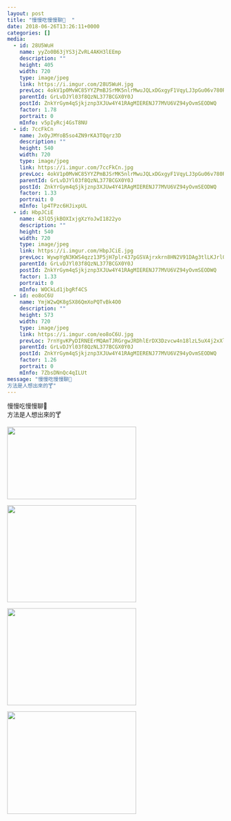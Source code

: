 ```yaml
---
layout: post
title: "慢慢吃慢慢聊🍷  " 
date: 2018-06-26T13:26:11+0000 
categories: [] 
media:
  - id: 28U5WuH
    name: yyZo0B63jYS3jZvRL4AKH3lEEmp
    description: ""   
    height: 405
    width: 720
    type: image/jpeg
    link: https://i.imgur.com/28U5WuH.jpg
    prevLoc: 4okV1p0MvWC85YYZPmBJSrMK5nlrMwuJQLxDGxgyF1VqyLJ3pGu06v780R0Efy1YmGZp3ETxAgzYovV9cRX0YDYBzmCp68kV1RjRSvWVQWAEz6FK3jj6m8rMhgvqB9m4nPsLlKKDEKW1Ip0mBqVLjnh3OpLZDq6rFpz5BpOyoNTXvvyNMJnOs7QY9553RviDqXGEQP8nhx28MEGY5BckZx6KMV87TgL03mnN08S8MgkpYWrEsrOAAr50GpiL143AWAZ8TvL
    parentId: GrLvDJYl03f8QzNL377BCGX0Y0J
    postId: ZnkYrGym4qSjkjznp3XJUw4Y41RAgMIERENJ77MVU6VZ94yOvmSEODWQ
    factor: 1.78
    portrait: 0
    mInfo: v5pIyRcj4GsT8NU
  - id: 7ccFkCn
    name: JxOyJMYoB5so4ZN9rKA3TQqrz3D
    description: ""   
    height: 540
    width: 720
    type: image/jpeg
    link: https://i.imgur.com/7ccFkCn.jpg
    prevLoc: 4okV1p0MvWC85YYZPmBJSrMK5nlrMwuJQLxDGxgyF1VqyLJ3pGu06v780R0Efy1K81ArZXtxAgz2q3jruRX0YD6OjDtpxlYOLnD2cvWVQWAEpZuKO33XQQQrugKJ21x37NI5Qr2gw6oWCpRoZ70O7EC3xm5g2NNxcpKmNPDDOYfXjlm6N11gS7GxX47xxBFDqG8qm8RmCxAm81539muXRZOq81VBFZg43lqAKkh8NWZwVr3Zfozw6mMwW8tLDp6xjAB4
    parentId: GrLvDJYl03f8QzNL377BCGX0Y0J
    postId: ZnkYrGym4qSjkjznp3XJUw4Y41RAgMIERENJ77MVU6VZ94yOvmSEODWQ
    factor: 1.33
    portrait: 0
    mInfo: lp4TPzc6HJixpUL
  - id: HbpJCiE
    name: 43lQ5jkBOXIxjgXzYoJwI1822yo
    description: ""   
    height: 540
    width: 720
    type: image/jpeg
    link: https://i.imgur.com/HbpJCiE.jpg
    prevLoc: WywpYgN3KWS4qzz13P5jH7plr437pGSVAjrxkrn8HN2V91DAg3tlLKJrl0l1tqX1BXkPjVfRwGkyXoQVF4jGXnY2nxInmwN6o9R0ikoDrovgllIGlzAqK28GUQ3rlOZlpjsoQzL43z9wfMoP0m24QzsKNBW8XJp4Ikxo7zqqZVtEpl7Xm22McZWOG4ZOR0TLO3Z8B5xnhmw99D29rKix7rnyLE15s7RjNWYYl5uE1g2rq4zjt4EAGxDAZmIjrr1pJLgR
    parentId: GrLvDJYl03f8QzNL377BCGX0Y0J
    postId: ZnkYrGym4qSjkjznp3XJUw4Y41RAgMIERENJ77MVU6VZ94yOvmSEODWQ
    factor: 1.33
    portrait: 0
    mInfo: WOCkLd1jbgRf4CS
  - id: eo8oC6U
    name: YmjW2wQK8gSX86QmXoPQTvBk4O0
    description: ""   
    height: 573
    width: 720
    type: image/jpeg
    link: https://i.imgur.com/eo8oC6U.jpg
    prevLoc: 7rnYgvKPyDIRNEErMQAmTJRGrgwJRDhlErDX3Dzvcw4n18lzL5uX4j2xXlXnIREAGqyY1VuZO4KXAvJphx9rk8kQjGHrw1OOkoj0UBpO7pKG0gtg5QQG8PM9skWvrE70kOUGVQXYg68kfoYWVMK05GuLPVY85oG1iLKmyL65QosVQQqwj7mzURlZQPP4v2IGpB24zO0MTYzYlqX2BAULMLMMXXMAiAlYy2gNWDcpVj6PQELxiDKYYDjAJxUjZJQz5BpnfAM
    parentId: GrLvDJYl03f8QzNL377BCGX0Y0J
    postId: ZnkYrGym4qSjkjznp3XJUw4Y41RAgMIERENJ77MVU6VZ94yOvmSEODWQ
    factor: 1.26
    portrait: 0
    mInfo: 7ZbsDNnQc4qILUt
message: "慢慢吃慢慢聊🍷  
方法是人想出來的🍸"
---
```


慢慢吃慢慢聊🍷  
方法是人想出來的🍸


[//]: #media:  
<a href="https://i.imgur.com/28U5WuH.jpg"><img src="https://i.imgur.com/28U5WuH.jpg" height="168" width="300" /></a> 
  

<a href="https://i.imgur.com/7ccFkCn.jpg"><img src="https://i.imgur.com/7ccFkCn.jpg" height="225" width="300" /></a> 
  

<a href="https://i.imgur.com/HbpJCiE.jpg"><img src="https://i.imgur.com/HbpJCiE.jpg" height="225" width="300" /></a> 
  

<a href="https://i.imgur.com/eo8oC6U.jpg"><img src="https://i.imgur.com/eo8oC6U.jpg" height="238" width="300" /></a> 
 
